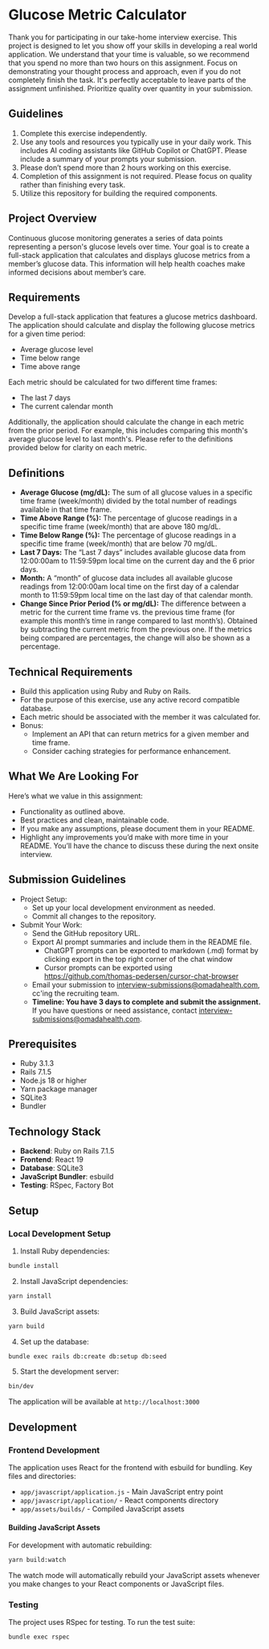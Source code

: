 # Glucose Metric Calculator

Thank you for participating in our take-home interview exercise. This project is designed to let you show off your skills in developing a real world application. We understand that your time is valuable, so we recommend that you spend no more than two hours on this assignment. Focus on demonstrating your thought process and approach, even if you do not completely finish the task. It's perfectly acceptable to leave parts of the assignment unfinished. Prioritize quality over quantity in your submission.

## Guidelines
1. Complete this exercise independently.
2. Use any tools and resources you typically use in your daily work. This includes AI coding assistants like GitHub Copilot or ChatGPT. Please include a summary of your prompts your submission.
3. Please don’t spend more than 2 hours working on this exercise.
4. Completion of this assignment is not required. Please focus on quality rather than finishing every task.
5. Utilize this repository for building the required components.

## Project Overview
Continuous glucose monitoring generates a series of data points representing a person's glucose levels over time. Your goal is to create a full-stack application that calculates and displays glucose metrics from a member’s glucose data. This information will help health coaches make informed decisions about member’s care.

## Requirements
Develop a full-stack application that features a glucose metrics dashboard. The application should calculate and display the following glucose metrics for a given time period:
- Average glucose level
- Time below range
- Time above range

Each metric should be calculated for two different time frames: 
- The last 7 days
- The current calendar month

Additionally, the application should calculate the change in each metric from the prior period. For example, this includes comparing this month's average glucose level to last month's. Please refer to the definitions provided below for clarity on each metric.

## Definitions
- **Average Glucose (mg/dL):** The sum of all glucose values in a specific time frame (week/month) divided by the total number of readings available in that time frame.
- **Time Above Range (%):** The percentage of glucose readings in a specific time frame (week/month) that are above 180 mg/dL.
- **Time Below Range (%):** The percentage of glucose readings in a specific time frame (week/month) that are below 70 mg/dL. 
- **Last 7 Days:** The “Last 7 days” includes available glucose data from 12:00:00am to 11:59:59pm local time on the current day and the 6 prior days. 
- **Month:** A “month” of glucose data includes all available glucose readings from 12:00:00am local time on the first day of a calendar month to 11:59:59pm local time on the last day of that calendar month.
- **Change Since Prior Period (% or mg/dL):** The difference between a metric for the current time frame vs. the previous time frame (for example this month’s time in range compared to last month’s). Obtained by subtracting the current metric from the previous one. If the metrics being compared are percentages, the change will also be shown as a percentage.

## Technical Requirements
- Build this application using Ruby and Ruby on Rails.
- For the purpose of this exercise, use any active record compatible database. 
- Each metric should be associated with the member it was calculated for.
- Bonus:
  - Implement an API that can return metrics for a given member and time frame.
  - Consider caching strategies for performance enhancement.

## What We Are Looking For
Here’s what we value in this assignment:
- Functionality as outlined above.
- Best practices and clean, maintainable code.
- If you make any assumptions, please document them in your README.
- Highlight any improvements you’d make with more time in your README. You’ll have the chance to discuss these during the next onsite interview.

## Submission Guidelines
- Project Setup:
  - Set up your local development environment as needed.
  - Commit all changes to the repository.
- Submit Your Work:
  - Send the GitHub repository URL.
  - Export AI prompt summaries and include them in the README file.
    - ChatGPT prompts can be exported to markdown (.md) format by clicking export in the top right corner of the chat window
    - Cursor prompts can be exported using https://github.com/thomas-pedersen/cursor-chat-browser
  - Email your submission to interview-submissions@omadahealth.com, cc'ing the recruiting team.
  - **Timeline: You have 3 days to complete and submit the assignment.** If you have questions or need assistance, contact interview-submissions@omadahealth.com.

## Prerequisites

- Ruby 3.1.3
- Rails 7.1.5
- Node.js 18 or higher
- Yarn package manager
- SQLite3
- Bundler

## Technology Stack

- **Backend**: Ruby on Rails 7.1.5
- **Frontend**: React 19
- **Database**: SQLite3
- **JavaScript Bundler**: esbuild
- **Testing**: RSpec, Factory Bot

## Setup

### Local Development Setup

1. Install Ruby dependencies:
```bash
bundle install
```

2. Install JavaScript dependencies:
```bash
yarn install
```

3. Build JavaScript assets:
```bash
yarn build
```

4. Set up the database:
```bash
bundle exec rails db:create db:setup db:seed
```

5. Start the development server:
```bash
bin/dev
```

The application will be available at `http://localhost:3000`

## Development

### Frontend Development

The application uses React for the frontend with esbuild for bundling. Key files and directories:

- `app/javascript/application.js` - Main JavaScript entry point
- `app/javascript/application/` - React components directory
- `app/assets/builds/` - Compiled JavaScript assets

#### Building JavaScript Assets

For development with automatic rebuilding:
```bash
yarn build:watch
```

The watch mode will automatically rebuild your JavaScript assets whenever you make changes to your React components or JavaScript files.

### Testing

The project uses RSpec for testing. To run the test suite:

```bash
bundle exec rspec
```
